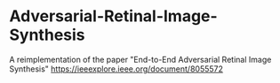 # Adversarial-Retinal-Image-Synthesis

A reimplementation of the paper "End-to-End Adversarial Retinal Image Synthesis"
https://ieeexplore.ieee.org/document/8055572
